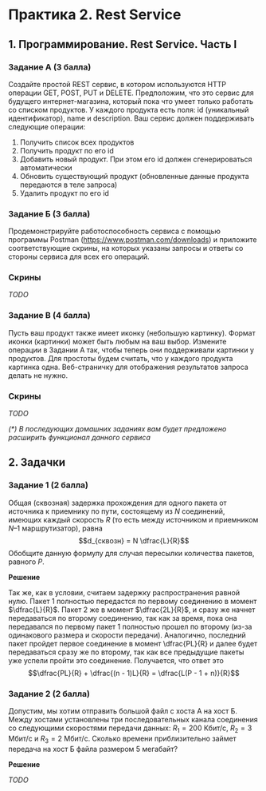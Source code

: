# Практика 2. Rest Service

## 1. Программирование. Rest Service. Часть I

### Задание А (3 балла) 
Создайте простой REST сервис, в котором используются HTTP операции GET, POST, PUT и DELETE.
Предположим, что это сервис для будущего интернет-магазина, который пока что умеет только
работать со списком продуктов. У каждого продукта есть поля: id (уникальный идентификатор),
name и description.
Ваш сервис должен поддерживать следующие операции:
1. Получить список всех продуктов
2. Получить продукт по его id
3. Добавить новый продукт. При этом его id должен сгенерироваться автоматически
4. Обновить существующий продукт (обновленные данные продукта передаются в теле запроса)
5. Удалить продукт по его id

### Задание Б (3 балла)
Продемонстрируйте работоспособность сервиса с помощью программы Postman
(https://www.postman.com/downloads) и приложите соответствующие скрины, на которых указаны
запросы и ответы со стороны сервиса для всех его операций.

### Скрины

_TODO_

### Задание В (4 балла)
Пусть ваш продукт также имеет иконку (небольшую картинку). Формат иконки (картинки) может
быть любым на ваш выбор. Измените операции в Задании А так, чтобы теперь они поддерживали
картинки у продуктов. Для простоты будем считать, что у каждого продукта картинка одна.
Веб-страничку для отображения результатов запроса делать не нужно.

### Скрины

_TODO_


_(*) В последующих домашних заданиях вам будет предложено расширить функционал данного
сервиса_

## 2. Задачки

### Задание 1 (2 балла)
Общая (сквозная) задержка прохождения для одного пакета от источника к приемнику по пути,
состоящему из $N$ соединений, имеющих каждый скорость $R$ (то есть между источником и
приемником $N – 1$ маршрутизатор), равна $$d_{сквозн} = N \dfrac{L}{R}$$
Обобщите данную формулу для случая пересылки количества пакетов, равного $P$.

**Решение**

Так же, как в условии, считаем задержку распространения равной нулю.
Пакет 1 полностью передастся по первому соединению в момент $\dfrac{L}{R}$. 
Пакет 2 же в момент $\dfrac{2L}{R}$, и сразу же начнет передаваться по второму соединению, так как за время, пока она передавался по первому 
пакет 1 полностью прошел по второму (из-за одинакового размера и скорости передачи).
Аналогично, последний пакет пройдет первое соединение в момент \dfrac{PL}{R} и далее будет передаваться сразу же по второму,
так как все предыдущие пакеты уже успели пройти это соединение. Получается, что ответ это $$\dfrac{PL}{R} + \dfrac{(n - 1)L}{R} = \dfrac{L(P - 1 + n)}{R}$$

### Задание 2 (2 балла)
Допустим, мы хотим отправить большой файл с хоста A на хост Б. Между хостами установлены три
последовательных канала соединения со следующими скоростями передачи данных:
$R_1 = 200 \text{ Кбит/c}$, $R_2 = 3 \text{ Мбит/c}$ и $R_3 = 2 \text{ Мбит/c}$.
Сколько времени приблизительно займет передача на хост Б файла размером $5$ мегабайт?

**Решение**

_TODO_
